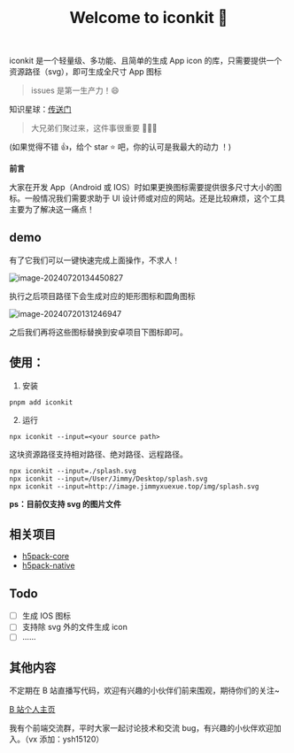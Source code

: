 <br>

<h1 align="center">Welcome to iconkit 👋</h1>

<br>

iconkit 是一个轻量级、多功能、且简单的生成 App icon 的库，只需要提供一个资源路径（svg），即可生成全尺寸 App 图标

> issues 是第一生产力！😄

知识星球：[传送门](http://www.jimmyxuexue.top)

> 大兄弟们聚过来，这件事很重要 🎉🎉🎉

(如果觉得不错 👍，给个 star ⭐ 吧，你的认可是我最大的动力 ！)

**前言**

大家在开发 App（Android 或 IOS）时如果更换图标需要提供很多尺寸大小的图标。一般情况我们需要求助于 UI 设计师或对应的网站。还是比较麻烦，这个工具主要为了解决这一痛点！

## demo

有了它我们可以一键快速完成上面操作，不求人！

![image-20240720134450827](https://image.jimmyxuexue.top/img/image-20240720134450827.png)

执行之后项目路径下会生成对应的矩形图标和圆角图标

![image-20240720131246947](https://image.jimmyxuexue.top/img/image-20240720131246947.png)

之后我们再将这些图标替换到安卓项目下图标即可。

## 使用：

1. 安装

```
pnpm add iconkit
```

2. 运行

```
npx iconkit --input=<your source path>
```

这块资源路径支持相对路径、绝对路径、远程路径。

```
npx iconkit --input=./splash.svg
npx iconkit --input=/User/Jimmy/Desktop/splash.svg
npx iconkit --input=http://image.jimmyxuexue.top/img/splash.svg
```

**ps：目前仅支持 svg 的图片文件**

## 相关项目

- [h5pack-core](https://github.com/Jimmylxue/h5pack-core)
- [h5pack-native](https://github.com/Jimmylxue/h5pack-native)

## Todo

- [ ] 生成 IOS 图标
- [ ] 支持除 svg 外的文件生成 icon
- [ ] ......

## 其他内容

不定期在 B 站直播写代码，欢迎有兴趣的小伙伴们前来围观，期待你们的关注~

[B 站个人主页](https://space.bilibili.com/304985153?spm_id_from=333.1007.0.0)

我有个前端交流群，平时大家一起讨论技术和交流 bug，有兴趣的小伙伴欢迎加入。（vx 添加：ysh15120）

